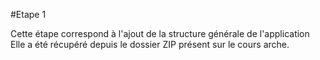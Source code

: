 #Etape 1 

Cette étape correspond à l'ajout de la structure générale de l'application
Elle a été récupéré depuis le dossier ZIP présent sur le cours arche.
